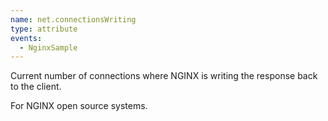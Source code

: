 ```yaml
---
name: net.connectionsWriting
type: attribute
events:
  - NginxSample
---
```


Current number of connections where NGINX is writing the response back to the client.

For NGINX open source systems.